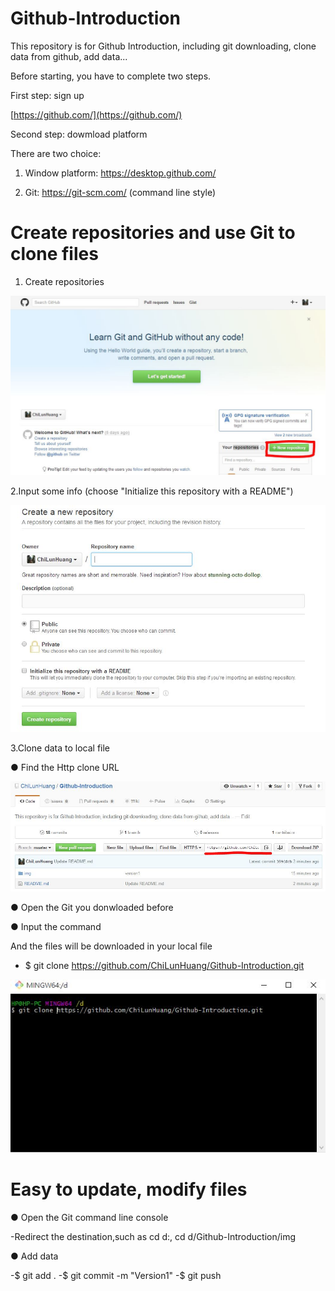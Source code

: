# Github-Introduction
This repository is for Github Introduction, including git downloading, clone data from github, add data...

Before starting, you have to complete two steps.

First step: sign up

[https://github.com/](https://github.com/)



Second step: dowmload platform

There are two choice:

1. Window platform: https://desktop.github.com/

2. Git: https://git-scm.com/ (command line style)



# Create repositories and use Git to clone files

1. Create repositories

![alt tag](https://raw.githubusercontent.com/ChiLunHuang/Github-Introduction/master/img/Addnew.JPG)




2.Input some info (choose "Initialize this repository with a README")

![alt tag](https://raw.githubusercontent.com/ChiLunHuang/Github-Introduction/master/img/info.JPG)



3.Clone data to local file

● Find the Http clone URL 

![alt tag](https://raw.githubusercontent.com/ChiLunHuang/Github-Introduction/master/img/cloneHttp.JPG)

● Open the Git you donwloaded before

● Input the command

And the files will be downloaded in your local file

- $ git  clone https://github.com/ChiLunHuang/Github-Introduction.git

![alt tag](https://raw.githubusercontent.com/ChiLunHuang/Github-Introduction/master/img/clone.JPG)

# Easy to update, modify files

● Open the Git command line console

-Redirect the destination,such as cd d:, cd d/Github-Introduction/img

● Add data

-$ git add .
-$ git commit -m "Version1"
-$ git push 


